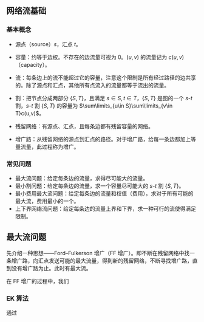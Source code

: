 ## 网络流基础

### 基本概念

- 源点（source）$s$，汇点 $t$。

- 容量：约等于边权。不存在的边流量可视为 $0$。$(u,v)$ 的流量记为 $c(u,v)$（capacity）。
- 流：每条边上的流不能超过它的容量，注意这个限制是所有经过路径的边共享的。除了源点和汇点，其他所有点流入的流量都等于流出的流量。
- 割：把节点分成两部分 $\{S,T\}$，且满足 $s\in S,t\in T$，$\{S,T\}$ 是图的一个 $s$-$t$ 割，$s$-$t$ 割 $\{S,T\}$ 的容量为 $\sum\limits_{u\in S}\sum\limits_{v\in T}c(u,v)$。
- 残留网络：有源点、汇点，且每条边都有残留容量的网络。
- 增广路：从残留网络的源点到汇点的路径。对于增广路，给每一条边都加上等量流量，此过程称为增广。

### 常见问题

- 最大流问题：给定每条边的流量，求得尽可能大的流量。
- 最小割问题：给定每条边的流量，求一个容量尽可能大的 $s$-$t$ 割 $\{S,T\}$。
- 最小费用最大流问题：给定每条边的流量和权值（费用），求对于所有可能的最大流，费用最小的一个。
- 上下界网络流问题：给定每条边的流量上界和下界，求一种可行的流使得满足限制。

## 最大流问题

先介绍一种思想——Ford–Fulkerson 增广（FF 增广）。即不断在残留网络中找一条增广路，向汇点发送可能的最大流量，得到新的残留网络，不断寻找增广路，直到没有增广路为止。此时有最大流。

在 FF 增广的过程中，我们

### EK 算法

通过
